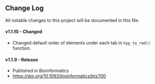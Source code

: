 ## Change Log
All notable changes to this project will be documented in this file.

#### v1.1.10 - Changed
- Changed default order of elements under each tab in `hyp_to_rmd()` function.

#### v1.1.9 - Release
- Published in Bioinformatics
- https://doi.org/10.1093/bioinformatics/btz700